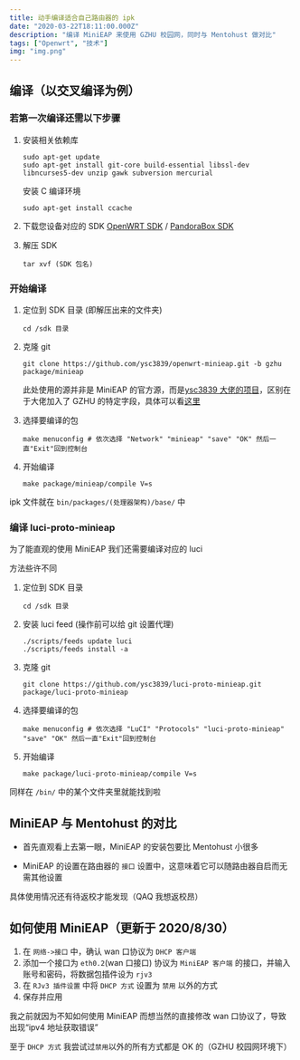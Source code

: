 ```yaml
---
title: 动手编译适合自己路由器的 ipk
date: "2020-03-22T18:11:00.000Z"
description: "编译 MiniEAP 来使用 GZHU 校园网，同时与 Mentohust 做对比"
tags: ["Openwrt", "技术"]
img: "img.png"
---
```


## 编译（以交叉编译为例）

### 若第一次编译还需以下步骤

1. 安装相关依赖库

   ```shell
   sudo apt-get update
   sudo apt-get install git-core build-essential libssl-dev libncurses5-dev unzip gawk subversion mercurial
   ```

   安装 C 编译环境

   ```shell
   sudo apt-get install ccache
   ```

2. 下载您设备对应的 SDK
   [OpenWRT SDK](https://downloads.openwrt.org/) / [PandoraBox SDK](http://downloads.pangubox.com:6380/pandorabox/)

3. 解压 SDK

   ```shell
   tar xvf (SDK 包名)
   ```

### 开始编译

1. 定位到 SDK 目录 (即解压出来的文件夹)

   ```shell
   cd /sdk 目录
   ```

2. 克隆 git

   ```shell
   git clone https://github.com/ysc3839/openwrt-minieap.git -b gzhu package/minieap
   ```

   此处使用的源并非是 MiniEAP 的官方源，而是[ysc3839 大佬的项目](https://github.com/ysc3839/openwrt-minieap)，区别在于大佬加入了 GZHU 的特定字段，具体可以看[这里](https://github.com/ysc3839/openwrt-minieap/blob/gzhu/patches/006-minieap-gzhu.patch)

3. 选择要编译的包

   ```shell
   make menuconfig # 依次选择 "Network" "minieap" "save" "OK" 然后一直"Exit"回到控制台
   ```

4. 开始编译

   ```shell
   make package/minieap/compile V=s
   ```

ipk 文件就在 `bin/packages/(处理器架构)/base/` 中

### 编译 luci-proto-minieap

为了能直观的使用 MiniEAP 我们还需要编译对应的 luci

方法些许不同

1. 定位到 SDK 目录

   ```shell
   cd /sdk 目录
   ```

2. 安装 luci feed (操作前可以给 git 设置代理)

   ```shell
   ./scripts/feeds update luci
   ./scripts/feeds install -a
   ```

3. 克隆 git

   ```shell
   git clone https://github.com/ysc3839/luci-proto-minieap.git package/luci-proto-minieap
   ```

4. 选择要编译的包

   ```shell
   make menuconfig # 依次选择 "LuCI" "Protocols" "luci-proto-minieap" "save" "OK" 然后一直"Exit"回到控制台
   ```

5. 开始编译

   ```shell
   make package/luci-proto-minieap/compile V=s
   ```

同样在 `/bin/` 中的某个文件夹里就能找到啦

## MiniEAP 与 Mentohust 的对比

- 首先直观看上去第一眼，MiniEAP 的安装包要比 Mentohust 小很多

- MiniEAP 的设置在路由器的 `接口` 设置中，这意味着它可以随路由器自启而无需其他设置

具体使用情况还有待返校才能发现（QAQ 我想返校昂）

## 如何使用 MiniEAP（更新于 2020/8/30）

1. 在 `网络->接口` 中，确认 wan 口协议为 `DHCP 客户端`
2. 添加一个接口为 `eth0.2`(wan 口接口) 协议为 `MiniEAP 客户端` 的接口，并输入账号和密码，将数据包插件设为 `rjv3`
3. 在 `RJv3 插件设置` 中将 `DHCP 方式` 设置为 `禁用` 以外的方式
4. 保存并应用

我之前就因为不知如何使用 MiniEAP 而想当然的直接修改 wan 口协议了，导致出现“ipv4 地址获取错误”

至于 `DHCP 方式` 我尝试过`禁用`以外的所有方式都是 OK 的（GZHU 校园网环境下）
